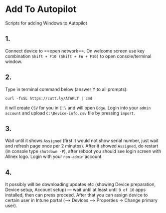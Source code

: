 # Add To Autopilot
Scripts for adding Windows to Autopilot


## 1.
Connect device to ==open network==. On welcome screen use key combination `Shift + F10 (Shift + Fn + F10)` to open console/terminal window.

## 2.
Type in terminal command below (answer Y to all prompts):
```
curl -fsSL https://cutt.ly/ATAPLT | cmd
```
it will create `CSV` for you in `C:\` and will open `Edge`. Login into your `admin account` and upload `C:\Device-info.csv` file by pressing `import`.

## 3.
Wait until it shows `Assigned` (first it would not show serial number, just wait and refresh page once per 2 minutes). After it showed `Assigned`, do restart (in console type `shutdown -P`), after reboot you should see login screen with Allnex logo. Login with your `non-admin` account.

## 4.
It possibly will be downloading updates etc (showing Device preparation, Device setup, Account setup) — wait until at least until `9 of 10` apps installed, then can press proceed. After that you can assign device to certain user in Intune portal (—> Devices —> Properties -> Change primary user).
